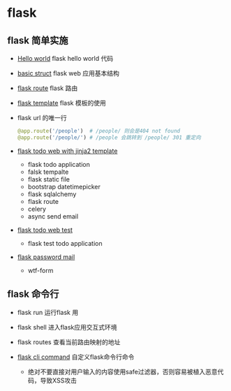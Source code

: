# flask

## flask 简单实施
- [Hello world](./helloworld.py) flask hello world 代码

- [basic struct](./basic_struct/) flask web 应用基本结构

- [flask route](./flask_route.py) flask 路由

- [flask template](./flask_template.py) flask 模板的使用


- flask url 的唯一行
    ```python
    @app.route('/people')  # /people/ 则会是404 not found
    @app.route('/people/') # /people 会跳转到 /people/ 301 重定向
    ```

- [flask todo web with jinja2 template](./todo_web.py)
    - flask todo application
    - falsk tempalte
    - flask static file
    - bootstrap datetimepicker
    - flask sqlalchemy
    - flask route
    - celery
    - async send email

- [flask todo web test](./test_todo_web.py)
    - flask test todo application

- [flask password mail](./password_mail.py)
    - wtf-form

## flask 命令行

- flask run 运行flask 用
- flask shell 进入flask应用交互式环境
- flask routes 查看当前路由映射的地址

- [flask cli command](./cli_hello/wsgi.py) 自定义flask命令行命令
    - 绝对不要直接对用户输入的内容使用safe过滤器，否则容易被植入恶意代码，导致XSS攻击